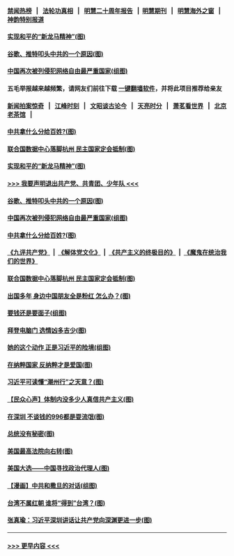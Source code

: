 #### [禁闻热榜](热点新闻.md?t=0)  &nbsp;&nbsp;|&nbsp;&nbsp; [法轮功真相](https://github.com/gfw-breaker/truth/blob/master/README.md?t=0) &nbsp;&nbsp;|&nbsp;&nbsp; [明慧二十周年报告](https://github.com/gfw-breaker/mh-reports/blob/master/README.md?t=0) &nbsp;&nbsp;|&nbsp;&nbsp;[明慧期刊](https://github.com/gfw-breaker/mh-qikan) &nbsp;&nbsp;|&nbsp;&nbsp; [明慧海外之窗](https://github.com/gfw-breaker/mh-news/blob/master/README.md?t=0) &nbsp;&nbsp;|&nbsp;&nbsp; [神韵特别报道](https://github.com/gfw-breaker/mh-news/blob/master/shenyun.md?t=0)
#### [实现和平的“新龙马精神”(图)](../pages/p4/949587.md?t=10180802) 
#### [谷歌、推特叩头中共的一个原因(图)](../pages/p4/949586.md?t=10180802) 
#### [中国再次被列侵犯网络自由最严重国家(组图)](../pages/p4/949480.md?t=10180802) 
#### 五毛举报越来越频繁，请网友们前往下载 [一键翻墙软件](https://github.com/gfw-breaker/ssr-accounts)，并将此项目推荐给亲友
#### [新闻拍案惊奇](https://github.com/gfw-breaker/banned-news1/blob/master/pages/link4.md) &nbsp;&nbsp;|&nbsp;&nbsp; [江峰时刻](https://github.com/gfw-breaker/banned-news1/blob/master/pages/link4.md) &nbsp;&nbsp;|&nbsp;&nbsp; [文昭谈古论今](https://github.com/gfw-breaker/banned-news1/blob/master/pages/link4.md) &nbsp;&nbsp;|&nbsp;&nbsp; [天亮时分](https://github.com/gfw-breaker/banned-news1/blob/master/pages/link4.md) &nbsp;&nbsp;|&nbsp;&nbsp; [萧茗看世界](https://github.com/gfw-breaker/banned-news1/blob/master/pages/link4.md) &nbsp;&nbsp;|&nbsp;&nbsp; [北京老茶馆](https://github.com/gfw-breaker/banned-news1/blob/master/pages/link4.md) &nbsp;&nbsp;|&nbsp;&nbsp; 
#### [中共拿什么分给百姓?(图)](../pages/p4/949497.md?t=10180802) 
#### [联合国数据中心落脚杭州 民主国家定会抵制(图)](../pages/p4/949503.md?t=10180802) 
#### [实现和平的“新龙马精神”(图)](../pages/p4/949587.md?t=10180802) 
#### [>>> 我要声明退出共产党、共青团、少年队 <<<](https://github.com/begood0513/goodnews/blob/master/quit/letter.md) 
#### [谷歌、推特叩头中共的一个原因(图)](../pages/p4/949586.md?t=10180802) 
#### [中国再次被列侵犯网络自由最严重国家(组图)](../pages/p4/949480.md?t=10180802) 
#### [中共拿什么分给百姓?(图)](../pages/p4/949497.md?t=10180802) 
#### [《九评共产党》](https://github.com/begood0513/9ping.md/blob/master/README.md) &nbsp;|&nbsp; [《解体党文化》](../../../../jtdwh.md/blob/master/README.md)  &nbsp;|&nbsp; [《共产主义的终极目的》](../../../../gczydzjmd.md/blob/master/README.md) &nbsp;|&nbsp; [《魔鬼在统治我们的世界》](../../../../mgztzwmdsj.md/blob/master/README.md) 
#### [联合国数据中心落脚杭州 民主国家定会抵制(图)](../pages/p4/949503.md?t=10180802) 
#### [出国多年 身边中国朋友全是粉红 怎么办？(图)](../pages/p4/949487.md?t=10180802) 
#### [要钱还是要面子(组图)](../pages/p4/949483.md?t=10180802) 
#### [拜登电脑门 选情凶多吉少(图)](../pages/p4/949508.md?t=10180802) 
#### [她的这个动作 正是习近平的险境(组图)](../pages/p4/949442.md?t=10180802) 
#### [在纳粹国家 反纳粹才是爱国(图)](../pages/p4/949406.md?t=10180802) 
#### [习近平可读懂“潮州行”之天意？(图)](../pages/p4/949416.md?t=10180802) 
#### [【民众心声】体制内没多少人真信共产主义(图)](../pages/p4/948421.md?t=10180802) 
#### [在深圳 不谈钱的996都是耍流氓(图)](../pages/p4/949407.md?t=10180802) 
#### [总统没有秘密(图)](../pages/p4/949401.md?t=10180802) 
#### [美国最高法院向右转(图)](../pages/p4/949395.md?t=10180802) 
#### [美国大选——中国寻找政治代理人(图)](../pages/p4/949393.md?t=10180802) 
#### [【漫画】中共和撒旦的对话(组图)](../pages/p4/949392.md?t=10180802) 
#### [台湾不属红朝 谁将“得到”台湾？(图)](../pages/p4/949340.md?t=10180802) 
#### [张真瑜：习近平深圳讲话让共产党向深渊更进一步(图)](../pages/p4/949380.md?t=10180802) 

----
#### [ >>> 更早内容 <<< ](../indexes/p4-earlier.md)
